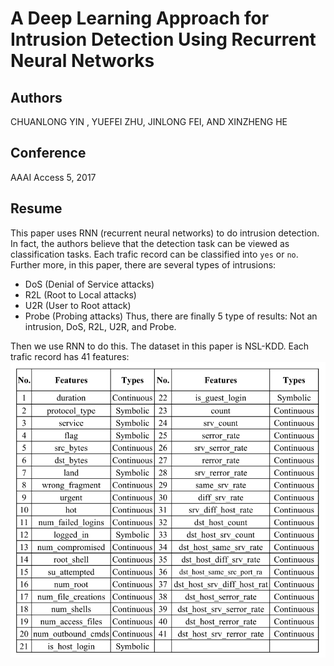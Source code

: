 # A Deep Learning Approach for Intrusion Detection Using Recurrent Neural Networks

## Authors
CHUANLONG YIN , YUEFEI ZHU, JINLONG FEI, AND XINZHENG HE

## Conference
AAAI Access 5, 2017

## Resume
This paper uses RNN (recurrent neural networks) to do intrusion detection. In fact, the authors believe that the detection task can be 
viewed as classification tasks. Each trafic record can be classified into `yes` or `no`. Further more, in this paper, there are several
types of intrusions:
* DoS (Denial of Service attacks)
* R2L (Root to Local attacks)
* U2R (User to Root attack)
* Probe (Probing attacks)
Thus, there are finally 5 type of results: Not an intrusion, DoS, R2L, U2R, and Probe.

Then we use RNN to do this. The dataset in this paper is NSL-KDD. Each trafic record has 41 features:
![](.\images\2_1.jpg)
